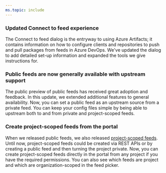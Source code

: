 ```yaml
---
ms.topic: include
---
```


### Updated Connect to feed experience

The Connect to feed dialog is the entryway to using Azure Artifacts; it contains information on how to configure clients and repositories to push and pull packages from feeds in Azure DevOps. We've updated the dialog to add detailed set-up information and expanded the tools we give instructions for.

### Public feeds are now generally available with upstream support

The public preview of public feeds has received great adoption and feedback. In this update, we extended additional features to general availability. Now, you can set a public feed as an upstream source from a private feed. You can keep your config files simple by being able to upstream both to and from private and project-scoped feeds.

### Create project-scoped feeds from the portal

When we released public feeds, we also released [project-scoped feeds](/azure/devops/artifacts/concepts/feeds?view=azure-devops&preserve-view=true). Until now, project-scoped feeds could be created via REST APIs or by creating a public feed and then turning the project private. Now, you can create project-scoped feeds directly in the portal from any project if you have the required permissions. You can also see which feeds are project and which are organization-scoped in the feed picker.